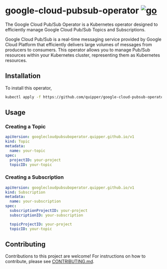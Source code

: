 # google-cloud-pubsub-operator [![go](https://github.com/quipper/google-cloud-pubsub-operator/actions/workflows/go.yaml/badge.svg)](https://github.com/quipper/google-cloud-pubsub-operator/actions/workflows/go.yaml)

The Google Cloud Pub/Sub Operator is a Kubernetes operator designed to efficiently manage Google Cloud Pub/Sub Topics and Subscriptions.

Google Cloud Pub/Sub is a real-time messaging service provided by Google Cloud Platform that efficiently delivers large volumes of messages from producers to consumers.
This operator allows you to manage Pub/Sub resources within your Kubernetes cluster, representing them as Kubernetes resources.

## Installation

To install this operator,

```sh
kubectl apply -f https://github.com/quipper/google-cloud-pubsub-operator/releases/download/v0.12.0/google-cloud-pubsub-operator.yaml
```

## Usage

### Creating a Topic

```yaml
apiVersion: googlecloudpubsuboperator.quipper.github.io/v1
kind: Topic
metadata:
  name: your-topic
spec:
  projectID: your-project
  topicID: your-topic
```

### Creating a Subscription

```yaml
apiVersion: googlecloudpubsuboperator.quipper.github.io/v1
kind: Subscription
metadata:
  name: your-subscription
spec:
  subscriptionProjectID: your-project
  subscriptionID: your-subscription

  topicProjectID: your-project
  topicID: your-topic
```

## Contributing

Contributions to this project are welcome!
For instructions on how to contribute, please see [CONTRIBUTING.md](CONTRIBUTING.md).
